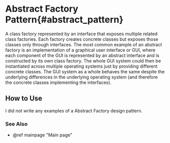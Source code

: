 # Abstract Factory Pattern{#abstract_pattern}

A class factory represented by an interface that exposes multiple related
class factories.  Each factory creates concrete classes but exposes those
classes only through interfaces.  The most common example of an abstract
factory is an implementation of a graphical user interface or GUI, where
each component of the GUI is represented by an abstract interface and is
constructed by its own class factory.  The whole GUI system could then be
instantiated across multiple operating systems just by providing different
concrete classes.  The GUI system as a whole behaves the same despite the
underlying differences in the underlying operating system (and therefore
the concrete classes implementing the interfaces).

## How to Use

I did not write any examples of a Abstract Factory design pattern.

### See Also
- @ref mainpage "Main page"
